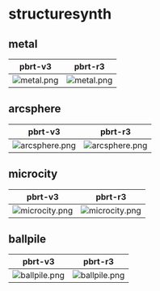 # structuresynth
## metal
|pbrt-v3|pbrt-r3|
|---|---|
|![metal.png](../v3/structuresynth/metal.png)|![metal.png](../r3/structuresynth/metal.png)|
## arcsphere
|pbrt-v3|pbrt-r3|
|---|---|
|![arcsphere.png](../v3/structuresynth/arcsphere.png)|![arcsphere.png](../r3/structuresynth/arcsphere.png)|
## microcity
|pbrt-v3|pbrt-r3|
|---|---|
|![microcity.png](../v3/structuresynth/microcity.png)|![microcity.png](../r3/structuresynth/microcity.png)|
## ballpile
|pbrt-v3|pbrt-r3|
|---|---|
|![ballpile.png](../v3/structuresynth/ballpile.png)|![ballpile.png](../r3/structuresynth/ballpile.png)|
